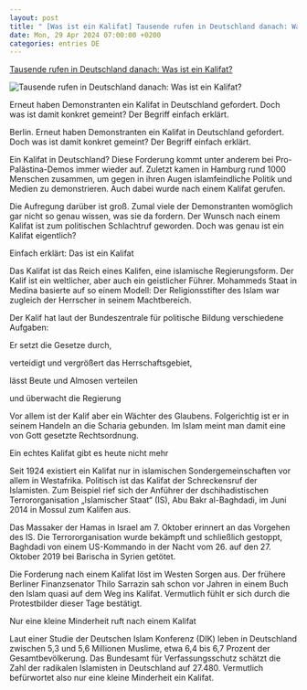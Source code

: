 ```yaml
---
layout: post
title: " [Was ist ein Kalifat] Tausende rufen in Deutschland danach: Was ist ein Kalifat?"
date: Mon, 29 Apr 2024 07:00:00 +0200
categories: entries DE
---
```

[Tausende rufen in Deutschland danach: Was ist ein Kalifat?](https://www.morgenpost.de/politik/article239958446/kalifat-was-ist-das-bedeutung-definition-einfach-erklaert.html)

![Tausende rufen in Deutschland danach: Was ist ein Kalifat?](https://img.sparknews.funkemedien.de/242206470/242206470_1714375032_v16_9_1600.jpeg)

Erneut haben Demonstranten ein Kalifat in Deutschland gefordert. Doch was ist damit konkret gemeint? Der Begriff einfach erklärt.

Berlin. Erneut haben Demonstranten ein Kalifat in Deutschland gefordert. Doch was ist damit konkret gemeint? Der Begriff einfach erklärt.

Ein Kalifat in Deutschland? Diese Forderung kommt unter anderem bei Pro-Palästina-Demos immer wieder auf. Zuletzt kamen in Hamburg rund 1000 Menschen zusammen, um gegen in ihren Augen islamfeindliche Politik und Medien zu demonstrieren. Auch dabei wurde nach einem Kalifat gerufen.

Die Aufregung darüber ist groß. Zumal viele der Demonstranten womöglich gar nicht so genau wissen, was sie da fordern. Der Wunsch nach einem Kalifat ist zum politischen Schlachtruf geworden. Doch was genau ist ein Kalifat eigentlich?

Einfach erklärt: Das ist ein Kalifat

Das Kalifat ist das Reich eines Kalifen, eine islamische Regierungsform. Der Kalif ist ein weltlicher, aber auch ein geistlicher Führer. Mohammeds Staat in Medina basierte auf so einem Modell: Der Religionsstifter des Islam war zugleich der Herrscher in seinem Machtbereich.

Der Kalif hat laut der Bundeszentrale für politische Bildung verschiedene Aufgaben:

Er setzt die Gesetze durch,

verteidigt und vergrößert das Herrschaftsgebiet,

lässt Beute und Almosen verteilen

und überwacht die Regierung

Vor allem ist der Kalif aber ein Wächter des Glaubens. Folgerichtig ist er in seinem Handeln an die Scharia gebunden. Im Islam meint man damit eine von Gott gesetzte Rechtsordnung.

Ein echtes Kalifat gibt es heute nicht mehr

Seit 1924 existiert ein Kalifat nur in islamischen Sondergemeinschaften vor allem in Westafrika. Politisch ist das Kalifat der Schreckensruf der Islamisten. Zum Beispiel rief sich der Anführer der dschihadistischen Terrororganisation „Islamischer Staat“ (IS), Abu Bakr al-Baghdadi, im Juni 2014 in Mossul zum Kalifen aus.

Das Massaker der Hamas in Israel am 7. Oktober erinnert an das Vorgehen des IS. Die Terrororganisation wurde bekämpft und schließlich gestoppt, Baghdadi von einem US-Kommando in der Nacht vom 26. auf den 27. Oktober 2019 bei Barischa in Syrien getötet.

Die Forderung nach einem Kalifat löst im Westen Sorgen aus. Der frühere Berliner Finanzsenator Thilo Sarrazin sah schon vor Jahren in einem Buch den Islam quasi auf dem Weg ins Kalifat. Vermutlich fühlt er sich durch die Protestbilder dieser Tage bestätigt.

Nur eine kleine Minderheit ruft nach einem Kalifat

Laut einer Studie der Deutschen Islam Konferenz (DIK) leben in Deutschland zwischen 5,3 und 5,6 Millionen Muslime, etwa 6,4 bis 6,7 Prozent der Gesamtbevölkerung. Das Bundesamt für Verfassungsschutz schätzt die Zahl der radikalen Islamisten in Deutschland auf 27.480. Vermutlich befürwortet also nur eine kleine Minderheit ein Kalifat.

